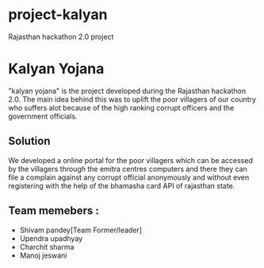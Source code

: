 # project-kalyan
Rajasthan hackathon 2.0 project

<h1> Kalyan Yojana </h1>

<p> "kalyan yojana" is the project developed during the Rajasthan hackathon 2.0. The main idea behind this was to uplift the poor villagers 
of our country who suffers alot because of the high ranking corrupt officers and the government officials.</p>

<h2> Solution </h2>
<p> We developed a online portal for the poor villagers which can be accessed by the villagers through the emitra centres computers and there they
can file a complain against any corrupt official anonymously and without even registering with the help of the bhamasha card API of rajasthan state.</p>

<h2> Team memebers :</h2>
<ul>
  <li>Shivam pandey[Team Former/leader]</li>
  <li>Upendra upadhyay</li>
<li>Charchit sharma </li>
<li>Manoj jeswani</li>
</ul>


